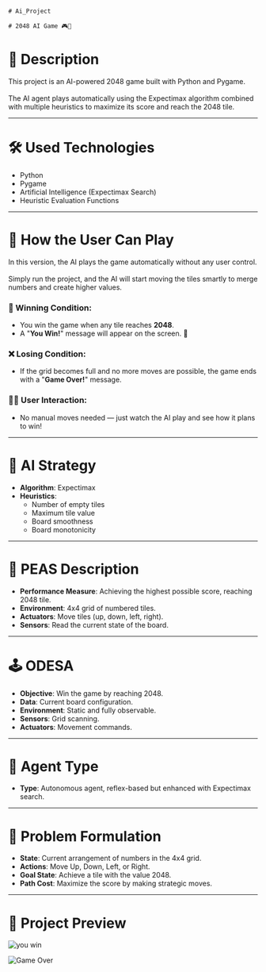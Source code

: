                                                                                 # Ai_Project
                                                                                # 2048 AI Game 🎮🤖

                                                                        
# 📜 Description  
This project is an AI-powered 2048 game built with Python and Pygame.<br>  
The AI agent plays automatically using the Expectimax algorithm combined with multiple heuristics to maximize its score and reach the 2048 tile.<br>

---

# 🛠 Used Technologies  
- Python<br>  
- Pygame<br>  
- Artificial Intelligence (Expectimax Search)<br>  
- Heuristic Evaluation Functions<br>  

---

# 🚀 How the User Can Play  
In this version, the AI plays the game automatically without any user control.<br>  
Simply run the project, and the AI will start moving the tiles smartly to merge numbers and create higher values.<br>

### 🎯 Winning Condition:  
- You win the game when any tile reaches **2048**.<br>  
- A "**You Win!**" message will appear on the screen. 🎉<br>

### ❌ Losing Condition:  
- If the grid becomes full and no more moves are possible, the game ends with a "**Game Over!**" message.<br>

### 🧑‍💻 User Interaction:  
- No manual moves needed — just watch the AI play and see how it plans to win!<br>

---

# 🎯 AI Strategy  
- **Algorithm**: Expectimax<br>  
- **Heuristics**:<br>  
  - Number of empty tiles<br>  
  - Maximum tile value<br>  
  - Board smoothness<br>  
  - Board monotonicity<br>  

---

# 🧠 PEAS Description  
- **Performance Measure**: Achieving the highest possible score, reaching 2048 tile.<br>  
- **Environment**: 4x4 grid of numbered tiles.<br>  
- **Actuators**: Move tiles (up, down, left, right).<br>  
- **Sensors**: Read the current state of the board.<br>  

---

# 🕹 ODESA  
- **Objective**: Win the game by reaching 2048.<br>  
- **Data**: Current board configuration.<br>  
- **Environment**: Static and fully observable.<br>  
- **Sensors**: Grid scanning.<br>  
- **Actuators**: Movement commands.<br>  

---

# 🤖 Agent Type  
- **Type**: Autonomous agent, reflex-based but enhanced with Expectimax search.<br>  

---

# 🧩 Problem Formulation  
- **State**: Current arrangement of numbers in the 4x4 grid.<br>  
- **Actions**: Move Up, Down, Left, or Right.<br>  
- **Goal State**: Achieve a tile with the value 2048.<br>  
- **Path Cost**: Maximize the score by making strategic moves.<br>  

---

# 📸 Project Preview  

  ![you win](https://github.com/user-attachments/assets/7d257993-053b-478b-a5f2-f1bac35f59bb)                     
          
  ![Game Over](https://github.com/user-attachments/assets/8619f375-626a-4fb1-9c18-1bb94afe6f72)
